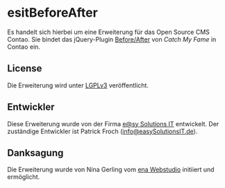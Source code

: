 # esitBeforeAfter

Es handelt sich hierbei um eine Erweiterung für das Open Source CMS Contao. Sie bindet das jQuery-Plugin [Before/After](http://www.catchmyfame.com/catchmyfame-jquery-plugins/jquery-beforeafter-plugin/) von _Catch My Fame_ in Contao ein.

## License

Die Erweiterung wird unter [LGPLv3](https://www.gnu.org/licenses/lgpl-3.0.de.html) veröffentlicht.

## Entwickler

Diese Erweiterung wurde von der Firma [e@sy Solutions IT](http://easySolutionsIT.de) entwickelt. Der zuständige Entwickler ist Patrick Froch (info@easySolutionsIT.de). 

## Danksagung

Die Erweiterung wurde von Nina Gerling vom [ena Webstudio](http://www.ena-webstudio.com/) initiiert und ermöglicht.